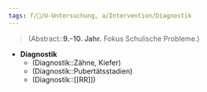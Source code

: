 ```yaml
---
tags: f/🦄/U-Untersuchung, a/Intervention/Diagnostik
---
```

> (Abstract::**9.-10. Jahr.** Fokus Schulische Probleme.)
- **Diagnostik**
	- (Diagnostik::Zähne, Kiefer)
	- (Diagnostik::Pubertätsstadien)
	- (Diagnostik::[[RR]])